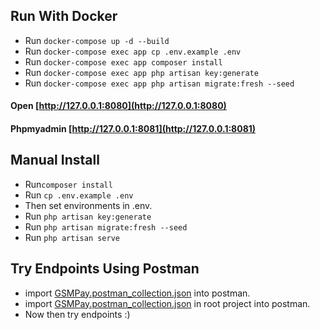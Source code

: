 ## Run With Docker
- Run ``docker-compose up -d --build ``
- Run ``docker-compose exec app cp .env.example .env``
- Run ``docker-compose exec app composer install``
- Run ``docker-compose exec app php artisan key:generate``
- Run ``docker-compose exec app php artisan migrate:fresh --seed``

#### Open [http://127.0.0.1:8080](http://127.0.0.1:8080)
#### Phpmyadmin [http://127.0.0.1:8081](http://127.0.0.1:8081)

## Manual Install
- Run``composer install``
- Run ``cp .env.example .env``
- Then set environments in .env.
- Run ``php artisan key:generate``
- Run ``php artisan migrate:fresh --seed``
- Run ``php artisan serve``

## Try Endpoints Using Postman
- import [GSMPay.postman_collection.json](GSMPay.postman_collection.json) into postman.
- import [GSMPay.postman_collection.json](GSMPay.postman_collection.json) in root project into postman.
- Now then try endpoints :)
